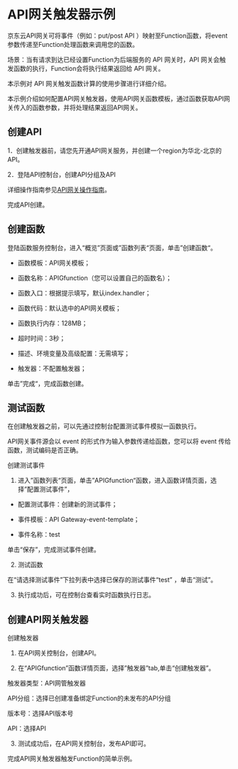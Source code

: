 
# API网关触发器示例
京东云API网关可将事件（例如：put/post API ）映射至Function函数，将event参数传递至Function处理函数来调用您的函数。

场景：当有请求到达已经设置Function为后端服务的 API 网关时，API 网关会触发函数的执行，Function会将执行结果返回给 API 网关。

本示例对 API 网关触发函数计算的使用步骤进行详细介绍。

本示例介绍如何配置API网关触发器，使用API网关函数模板，通过函数获取API网关传入的函数参数，并将处理结果返回API网关。

## 创建API


1．创建触发器前，请您先开通API网关服务，并创建一个region为华北-北京的API。

2．登陆API控制台，创建API分组及API

详细操作指南参见[API网关操作指南](../../../../../documentation/Middleware/API-Gateway/Operation-Guide/Create-APIGroup/Create-APIGroup.md  )。

完成API创建。

## 创建函数

登陆函数服务控制台，进入“概览”页面或”函数列表“页面，单击”创建函数“。

* 函数模板：API网关模板；

* 函数名称：APIGfunction（您可以设置自己的函数名）；

* 函数入口：根据提示填写，默认index.handler；

* 函数代码：默认选中的API网关模板；

* 函数执行内存：128MB；

* 超时时间：3秒；

* 描述、环境变量及高级配置：无需填写；

* 触发器：不配置触发器；

单击”完成“，完成函数创建。

## 测试函数

在创建触发器之前，可以先通过控制台配置测试事件模拟一函数执行。

API网关事件源会以 event 的形式作为输入参数传递给函数，您可以将 event 传给函数，测试编码是否正确。

创建测试事件

1. 进入”函数列表“页面，单击”APIGfunction“函数，进入函数详情页面，选择”配置测试事件”，

* 配置测试事件：创建新的测试事件；

* 事件模板：API Gateway-event-template；


* 事件名称：test

单击“保存”，完成测试事件创建。 

2. 测试函数

在“请选择测试事件”下拉列表中选择已保存的测试事件“test” ，单击“测试”。 

3. 执行成功后，可在控制台查看实时函数执行日志。

## 创建API网关触发器

创建触发器

1. 在API网关控制台，创建API。

2. 在“APIGfunction”函数详情页面，选择”触发器”tab,单击“创建触发器”。

触发器类型：API网管触发器

API分组：选择已创建准备绑定Function的未发布的API分组

版本号：选择API版本号

API：选择API

3. 测试成功后，在API网关控制台，发布API即可。

完成API网关触发器触发Function的简单示例。





